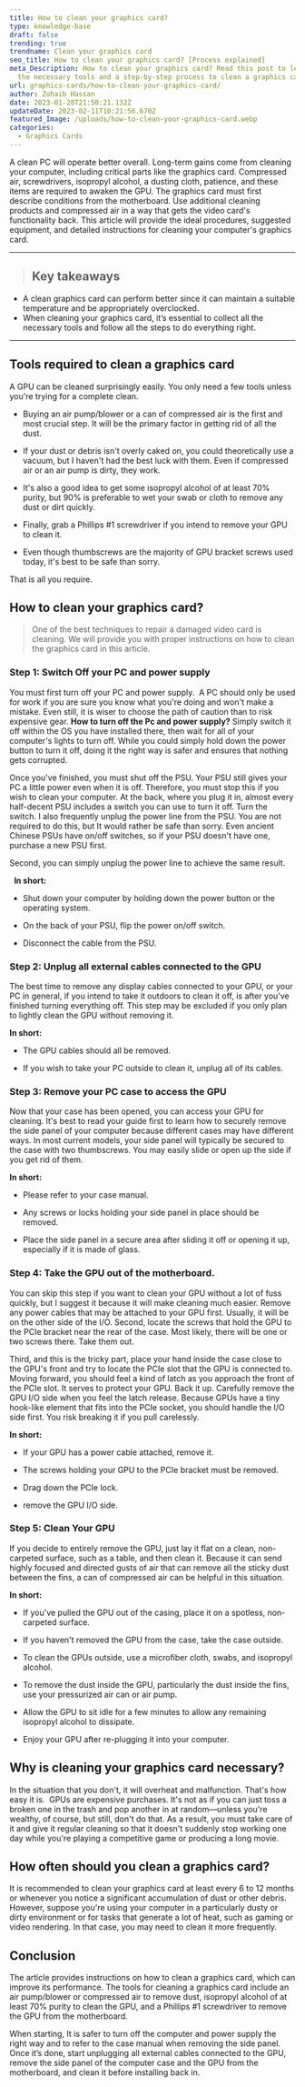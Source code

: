```yaml
---
title: How to clean your graphics card?
type: knowledge-base
draft: false
trending: true
trendname: Clean your graphics card
seo_title: How to clean your graphics card? [Process explained]
meta_Description: How to clean your graphics card? Read this post to learn all
  the necessary tools and a step-by-step process to clean a graphics card.
url: graphics-cards/how-to-clean-your-graphics-card/
author: Zohaib Hassan
date: 2023-01-28T21:50:21.132Z
updateDate: 2023-02-11T10:21:56.670Z
featured_Image: /uploads/how-to-clean-your-graphics-card.webp
categories:
  - Graphics Cards
---
```

A clean PC will operate better overall. Long-term gains come from cleaning your computer, including critical parts like the graphics card. Compressed air, screwdrivers, isopropyl alcohol, a dusting cloth, patience, and these items are required to awaken the GPU. The graphics card must first describe conditions from the motherboard. Use additional cleaning products and compressed air in a way that gets the video card's functionality back. This article will provide the ideal procedures, suggested equipment, and detailed instructions for cleaning your computer's graphics card.

- - -

> ## Key takeaways

* A clean graphics card can perform better since it can maintain a suitable temperature and be appropriately overclocked. 
* When cleaning your graphics card, it’s essential to collect all the necessary tools and follow all the steps to do everything right.

- - -

## Tools required to clean a graphics card

A GPU can be cleaned surprisingly easily. You only need a few tools unless you're trying for a complete clean.

* Buying an air pump/blower or a can of compressed air is the first and most crucial step. It will be the primary factor in getting rid of all the dust.


* If your dust or debris isn't overly caked on, you could theoretically use a vacuum, but I haven't had the best luck with them. Even if compressed air or an air pump is dirty, they work.


* It's also a good idea to get some isopropyl alcohol of at least 70% purity, but 90% is preferable to wet your swab or cloth to remove any dust or dirt quickly.


* Finally, grab a Phillips #1 screwdriver if you intend to remove your GPU to clean it.


* Even though thumbscrews are the majority of GPU bracket screws used today, it's best to be safe than sorry.

That is all you require.

## How to clean your graphics card?

> One of the best techniques to repair a damaged video card is cleaning. We will provide you with proper instructions on how to clean the graphics card in this article.

### Step 1: Switch Off your PC and power supply

You must first turn off your PC and power supply.  A PC should only be used for work if you are sure you know what you're doing and won't make a mistake. Even still, it is wiser to choose the path of caution than to risk expensive gear. **How to turn off the Pc and power supply?** Simply switch it off within the OS you have installed there, then wait for all of your computer's lights to turn off. While you could simply hold down the power button to turn it off, doing it the right way is safer and ensures that nothing gets corrupted.

Once you've finished, you must shut off the PSU. Your PSU still gives your PC a little power even when it is off. Therefore, you must stop this if you wish to clean your computer. At the back, where you plug it in, almost every half-decent PSU includes a switch you can use to turn it off. Turn the switch. I also frequently unplug the power line from the PSU. You are not required to do this, but It would rather be safe than sorry. Even ancient Chinese PSUs have on/off switches, so if your PSU doesn't have one, purchase a new PSU first.

Second, you can simply unplug the power line to achieve the same result.

  **In short:**

* Shut down your computer by holding down the power button or the operating system.


* On the back of your PSU, flip the power on/off switch.


* Disconnect the cable from the PSU.

### Step 2: Unplug all external cables connected to the GPU 

The best time to remove any display cables connected to your GPU, or your PC in general, if you intend to take it outdoors to clean it off, is after you've finished turning everything off. This step may be excluded if you only plan to lightly clean the GPU without removing it.

**In short:**

* The GPU cables should all be removed.


* If you wish to take your PC outside to clean it, unplug all of its cables.

### Step 3: Remove your PC case to access the GPU

Now that your case has been opened, you can access your GPU for cleaning. It's best to read your guide first to learn how to securely remove the side panel of your computer because different cases may have different ways. In most current models, your side panel will typically be secured to the case with two thumbscrews. You may easily slide or open up the side if you get rid of them.

**In short:**

* Please refer to your case manual.


* Any screws or locks holding your side panel in place should be removed.


* Place the side panel in a secure area after sliding it off or opening it up, especially if it is made of glass.

### Step 4: Take the GPU out of the motherboard.

You can skip this step if you want to clean your GPU without a lot of fuss quickly, but I suggest it because it will make cleaning much easier. Remove any power cables that may be attached to your GPU first. Usually, it will be on the other side of the I/O. Second, locate the screws that hold the GPU to the PCIe bracket near the rear of the case. Most likely, there will be one or two screws there. Take them out.

Third, and this is the tricky part, place your hand inside the case close to the GPU's front and try to locate the PCIe slot that the GPU is connected to. Moving forward, you should feel a kind of latch as you approach the front of the PCIe slot. It serves to protect your GPU. Back it up. Carefully remove the GPU I/O side when you feel the latch release. Because GPUs have a tiny hook-like element that fits into the PCIe socket, you should handle the I/O side first. You risk breaking it if you pull carelessly.

**In short:**

* If your GPU has a power cable attached, remove it.


* The screws holding your GPU to the PCIe bracket must be removed.


* Drag down the PCIe lock.


* remove the GPU I/O side.

### Step 5: Clean Your GPU

If you decide to entirely remove the GPU, just lay it flat on a clean, non-carpeted surface, such as a table, and then clean it. Because it can send highly focused and directed gusts of air that can remove all the sticky dust between the fins, a can of compressed air can be helpful in this situation.

**In short:**

* If you've pulled the GPU out of the casing, place it on a spotless, non-carpeted surface.


* If you haven't removed the GPU from the case, take the case outside.


* To clean the GPUs outside, use a microfiber cloth, swabs, and isopropyl alcohol.


* To remove the dust inside the GPU, particularly the dust inside the fins, use your pressurized air can or air pump.


* Allow the GPU to sit idle for a few minutes to allow any remaining isopropyl alcohol to dissipate.


* Enjoy your GPU after re-plugging it into your computer.

## Why is cleaning your graphics card necessary?

In the situation that you don't, it will overheat and malfunction. That's how easy it is.  GPUs are expensive purchases. It's not as if you can just toss a broken one in the trash and pop another in at random—unless you're wealthy, of course, but still, don't do that. As a result, you must take care of it and give it regular cleaning so that it doesn't suddenly stop working one day while you're playing a competitive game or producing a long movie.

## How often should you clean a graphics card? 

It is recommended to clean your graphics card at least every 6 to 12 months or whenever you notice a significant accumulation of dust or other debris. However, suppose you're using your computer in a particularly dusty or dirty environment or for tasks that generate a lot of heat, such as gaming or video rendering. In that case, you may need to clean it more frequently.

## Conclusion

The article provides instructions on how to clean a graphics card, which can improve its performance. The tools for cleaning a graphics card include an air pump/blower or compressed air to remove dust, isopropyl alcohol of at least 70% purity to clean the GPU, and a Phillips #1 screwdriver to remove the GPU from the motherboard. 

When starting, It is safer to turn off the computer and power supply the right way and to refer to the case manual when removing the side panel. Once it’s done, start unplugging all external cables connected to the GPU, remove the side panel of the computer case and the GPU from the motherboard, and clean it before installing back in.